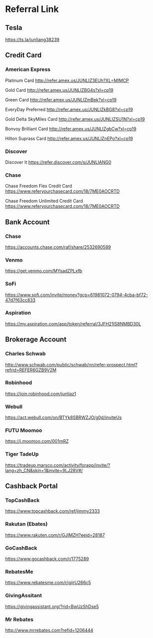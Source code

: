# Referral Link

## Tesla

https://ts.la/junliang38239


## Credit Card

### American Express

Platinum Card http://refer.amex.us/JUNLIZ3EUh?XL=MIMCP

Gold Card http://refer.amex.us/JUNLIZBG4s?xl=cp19

Green Card http://refer.amex.us/JUNLIZmBek?xl=cp19

EveryDay Preferred http://refer.amex.us/JUNLIZkBG8?xl=cp19

Gold Delta SkyMiles Card http://refer.amex.us/JUNLIZSU1N?xl=cp19

Bonvoy Brilliant Card http://refer.amex.us/JUNLIZgbCw?xl=cp19

Hilton Suprass Card http://refer.amex.us/JUNLIZnEPo?xl=cp19

### Discover

Discover It https://refer.discover.com/s/JUNLIANG0

### Chase

Chase Freedom Flex Credit Card https://www.referyourchasecard.com/18/7ME0AOCRTD

Chase Freedom Unlimited Credit Card https://www.referyourchasecard.com/18/7ME0AOCRTD


## Bank Account

### Chase

https://accounts.chase.com/raf/share/2532690589

### Venmo

https://get.venmo.com/MYsadZPLxfb

### SoFi

https://www.sofi.com/invite/money?gcp=61981072-0794-4cba-bf72-47d7f63cc833

### Aspiration

https://my.aspiration.com/app/token/referral/3JFH21IS8NMBD30L


## Brokerage Account

### Charles Schwab

http://www.schwab.com/public/schwab/nn/refer-prospect.html?refrid=REFER6GZB9V2M

### Robinhood

https://join.robinhood.com/junliaz1

### Webull

https://act.webull.com/on/BTYk8SBRWZJO/g0d/inviteUs

### FUTU Moomoo

https://j.moomoo.com/001mRZ

### Tiger TadeUp

https://tradeup.marsco.com/activity/forapp/invite/?lang=zh_CN&skin=1&invite=9LJ28V#/


## Cashback Portal

### TopCashBack

https://www.topcashback.com/ref/jimmy2333

### Rakutan (Ebates)

https://www.rakuten.com/r/GJIMZH?eeid=28187

### GoCashBack

https://www.gocashback.com/r/1775289

### RebatesMe

https://www.rebatesme.com/r/gjirU266c5

### GivingAssitant

https://givingassistant.org/?rid=BwUzShDse5

### Mr Rebates

http://www.mrrebates.com?refid=1206444

